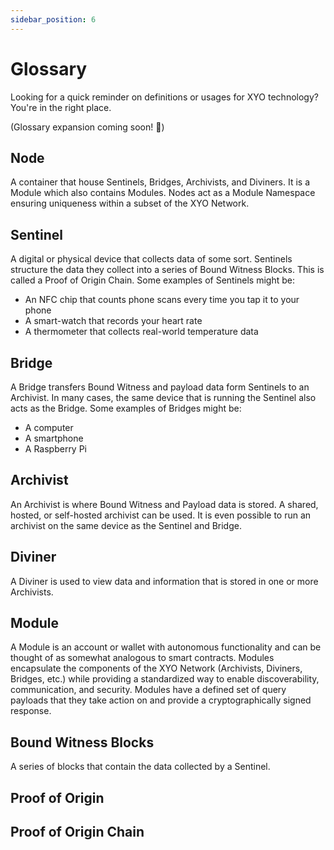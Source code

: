 ```yaml
---
sidebar_position: 6
---
```


# Glossary
Looking for a quick reminder on definitions or usages for XYO technology? You're in the right place.

(Glossary expansion coming soon! 🚧)

<!-- [TODO] — Complete the Glossary -->
<!-- [Maryann] — Add any words here you've seen questions about (or have a question about yourself!) -->

## Node
A container that house Sentinels, Bridges, Archivists, and Diviners. It is a Module which also contains Modules. Nodes act as a Module Namespace ensuring uniqueness within a subset of the XYO Network.

## Sentinel
A digital or physical device that collects data of some sort. Sentinels structure the data they collect into a series of Bound Witness Blocks.  This is called a Proof of Origin Chain. Some examples of Sentinels might be:

- An NFC chip that counts phone scans every time you tap it to your phone
- A smart-watch that records your heart rate
- A thermometer that collects real-world temperature data

## Bridge
A Bridge transfers Bound Witness and payload data form Sentinels to an Archivist. In many cases, the same device that is running the Sentinel also acts as the Bridge. Some examples of Bridges might be:

- A computer
- A smartphone
- A Raspberry Pi

## Archivist
An Archivist is where Bound Witness and Payload data is stored. A shared, hosted, or self-hosted archivist can be used. It is even possible to run an archivist on the same device as the Sentinel and Bridge.

## Diviner
A Diviner is used to view data and information that is stored in one or more Archivists.


## Module
A Module is an account or wallet with autonomous functionality and can be thought of as somewhat analogous to smart contracts.  Modules encapsulate the components of the XYO Network (Archivists, Diviners, Bridges, etc.) while providing a standardized way to enable discoverability, communication, and security.  Modules have a defined set of query payloads that they take action on and provide a cryptographically signed response.

## Bound Witness Blocks
A series of blocks that contain the data collected by a Sentinel.

## Proof of Origin

## Proof of Origin Chain
